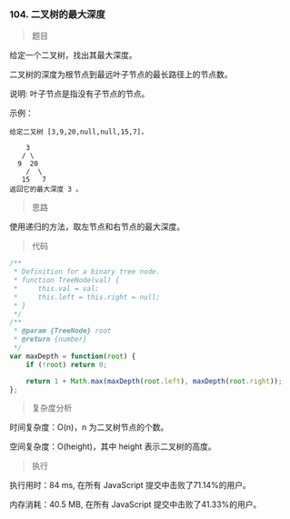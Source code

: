### 104. 二叉树的最大深度

> 题目

给定一个二叉树，找出其最大深度。

二叉树的深度为根节点到最远叶子节点的最长路径上的节点数。

说明: 叶子节点是指没有子节点的节点。

示例：
```
给定二叉树 [3,9,20,null,null,15,7]，

    3
   / \
  9  20
    /  \
   15   7
返回它的最大深度 3 。
```

> 思路

使用递归的方法，取左节点和右节点的最大深度。

> 代码

```js
/**
 * Definition for a binary tree node.
 * function TreeNode(val) {
 *     this.val = val;
 *     this.left = this.right = null;
 * }
 */
/**
 * @param {TreeNode} root
 * @return {number}
 */
var maxDepth = function(root) {
    if (!root) return 0;

    return 1 + Math.max(maxDepth(root.left), maxDepth(root.right));
};
```

> 复杂度分析

时间复杂度：O(n)，n 为二叉树节点的个数。

空间复杂度：O(height)，其中 height 表示二叉树的高度。

> 执行

执行用时：84 ms, 在所有 JavaScript 提交中击败了71.14%的用户。

内存消耗：40.5 MB, 在所有 JavaScript 提交中击败了41.33%的用户。


